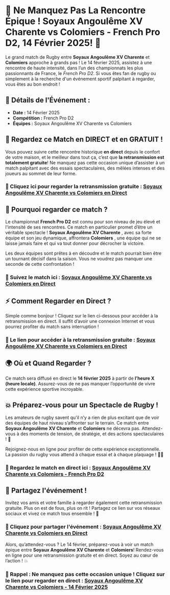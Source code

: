 # 🎉 Ne Manquez Pas La Rencontre Épique ! Soyaux Angoulême XV Charente vs Colomiers - French Pro D2, 14 Février 2025! 🏉

Le grand match de Rugby entre **Soyaux Angoulême XV Charente** et **Colomiers** approche à grands pas ! Le 14 février 2025, assistez à une rencontre de haute intensité, dans l’un des championnats les plus passionnants de France, le _French Pro D2_. Si vous êtes fan de rugby ou simplement à la recherche d'un événement sportif palpitant à regarder, vous êtes au bon endroit !

## 📅 Détails de l'Événement :

- **Date :** 14 Février 2025
- **Compétition :** French Pro D2
- **Équipes :** Soyaux Angoulême XV Charente vs Colomiers

## 🎥 Regardez ce Match en DIRECT et en GRATUIT !

Vous pouvez suivre cette rencontre historique **en direct** depuis le confort de votre maison, et le meilleur dans tout ça, c’est que **la retransmission est totalement gratuite**! Ne manquez pas cette occasion unique d’assister à un match palpitant avec des essais spectaculaires, des mêlées intenses et des joueurs au sommet de leur forme.

### 🔗 Cliquez ici pour regarder la retransmission gratuite : [Soyaux Angoulême XV Charente vs Colomiers en Direct](https://tinyurl.com/livestreamfreeo?st=Soyaux+Angoul%C3%AAme+XV+Charente+vs+Colomie&si=ghc)

## 📣 Pourquoi regarder ce match ?

Le championnat **French Pro D2** est connu pour son niveau de jeu élevé et l'intensité de ses rencontres. Ce match en particulier promet d’être un véritable spectacle ! **Soyaux Angoulême XV Charente** , avec sa forte équipe et son jeu dynamique, affrontera **Colomiers** , une équipe qui ne se laisse jamais faire et qui va tout donner pour décrocher la victoire.

Les deux équipes sont prêtes à en découdre et le match pourrait bien être un tournant décisif dans la saison. Vous ne voudrez pas manquer une seconde de cette confrontation !

### 📲 Suivez le match ici : [Soyaux Angoulême XV Charente vs Colomiers en Direct](https://tinyurl.com/livestreamfreeo?st=Soyaux+Angoul%C3%AAme+XV+Charente+vs+Colomie&si=ghc)

## ⚡ Comment Regarder en Direct ?

Simple comme bonjour ! Cliquez sur le lien ci-dessous pour accéder à la retransmission en direct. Il suffit d’avoir une connexion Internet et vous pourrez profiter du match sans interruption !

### 🔗 Le lien pour accéder à la retransmission gratuite : [Soyaux Angoulême XV Charente vs Colomiers en Direct](https://tinyurl.com/livestreamfreeo?st=Soyaux+Angoul%C3%AAme+XV+Charente+vs+Colomie&si=ghc)

## 🌍 Où et Quand Regarder ?

Ce match sera diffusé en direct le **14 février 2025** à partir de **l’heure X (heure locale)**. Assurez-vous de ne pas manquer l’opportunité de vivre cette expérience sportive incroyable.

## 💥 Préparez-vous pour un Spectacle de Rugby !

Les amateurs de rugby savent qu'il n’y a rien de plus excitant que de voir des équipes de haut niveau s’affronter sur le terrain. Ce match entre **Soyaux Angoulême XV Charente** et **Colomiers** ne décevra pas. Attendez-vous à des moments de tension, de stratégie, et des actions spectaculaires ! 🎯

Rejoignez-nous en ligne pour profiter de cette expérience exceptionnelle. La passion du rugby vous attend à chaque essai et à chaque plaquage ! 🏉🔥

### 🔗 Regardez le match en direct ici : [Soyaux Angoulême XV Charente vs Colomiers - French Pro D2](https://tinyurl.com/livestreamfreeo?st=Soyaux+Angoul%C3%AAme+XV+Charente+vs+Colomie&si=ghc)

## 💬 Partagez l'événement !

Invitez vos amis et votre famille à regarder également cette retransmission gratuite. Plus on est de fous, plus on rit ! Partagez ce lien sur vos réseaux sociaux et vivez ce match tous ensemble ! 📲

### 🔗 Cliquez pour partager l'événement : [Soyaux Angoulême XV Charente vs Colomiers en Direct](https://tinyurl.com/livestreamfreeo?st=Soyaux+Angoul%C3%AAme+XV+Charente+vs+Colomie&si=ghc)

Alors, qu’attendez-vous ? Le 14 février, préparez-vous à voir un match épique entre **Soyaux Angoulême XV Charente** et **Colomiers**! Rendez-vous en ligne pour une retransmission gratuite et en direct. Soyez au cœur de l’action ! 💥

### 📅 Rappel : Ne manquez pas cette occasion unique ! Cliquez sur le lien pour regarder en direct : [Soyaux Angoulême XV Charente vs Colomiers - 14 Février 2025](https://tinyurl.com/livestreamfreeo?st=Soyaux+Angoul%C3%AAme+XV+Charente+vs+Colomie&si=ghc)

